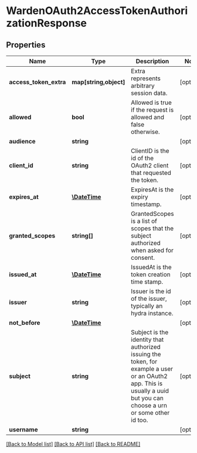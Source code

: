 # WardenOAuth2AccessTokenAuthorizationResponse

## Properties
Name | Type | Description | Notes
------------ | ------------- | ------------- | -------------
**access_token_extra** | **map[string,object]** | Extra represents arbitrary session data. | [optional] 
**allowed** | **bool** | Allowed is true if the request is allowed and false otherwise. | [optional] 
**audience** | **string** |  | [optional] 
**client_id** | **string** | ClientID is the id of the OAuth2 client that requested the token. | [optional] 
**expires_at** | [**\DateTime**](\DateTime.md) | ExpiresAt is the expiry timestamp. | [optional] 
**granted_scopes** | **string[]** | GrantedScopes is a list of scopes that the subject authorized when asked for consent. | [optional] 
**issued_at** | [**\DateTime**](\DateTime.md) | IssuedAt is the token creation time stamp. | [optional] 
**issuer** | **string** | Issuer is the id of the issuer, typically an hydra instance. | [optional] 
**not_before** | [**\DateTime**](\DateTime.md) |  | [optional] 
**subject** | **string** | Subject is the identity that authorized issuing the token, for example a user or an OAuth2 app. This is usually a uuid but you can choose a urn or some other id too. | [optional] 
**username** | **string** |  | [optional] 

[[Back to Model list]](../README.md#documentation-for-models) [[Back to API list]](../README.md#documentation-for-api-endpoints) [[Back to README]](../README.md)


